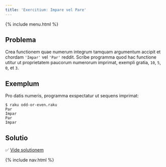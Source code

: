 ```yaml
---
title: 'Exercitium: Impare vel Pare'
---
```


{% include menu.html %}

## Problema

Crea functionem quae numerum integrum tamquam argumentum accipit et chordam `'Impar'` vel `'Par'` reddit. Scribe programma quod hac functione utitur ut proprietatem paucorum numerorum imprimat, exempli gratia, `10`, `5`, `0`, et `3`.

## Exemplum

Pro datis numeris, programma exspectatur ut sequens imprimat:

```console
$ raku odd-or-even.raku
Par
Impar
Par
Impar
```

## Solutio

✅ [Vide solutionem](solution)

{% include nav.html %}